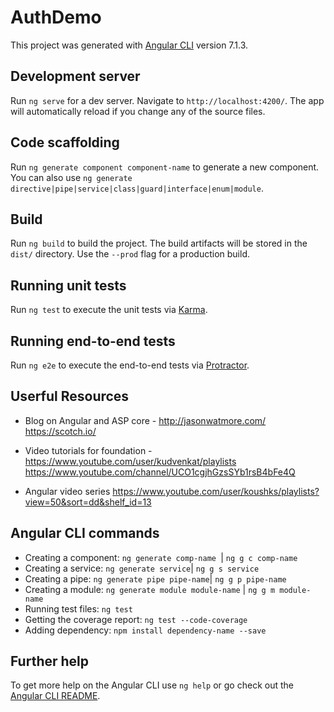 # AuthDemo

This project was generated with [Angular CLI](https://github.com/angular/angular-cli) version 7.1.3.

## Development server

Run `ng serve` for a dev server. Navigate to `http://localhost:4200/`. The app will automatically reload if you change any of the source files.

## Code scaffolding

Run `ng generate component component-name` to generate a new component. You can also use `ng generate directive|pipe|service|class|guard|interface|enum|module`.

## Build

Run `ng build` to build the project. The build artifacts will be stored in the `dist/` directory. Use the `--prod` flag for a production build.

## Running unit tests

Run `ng test` to execute the unit tests via [Karma](https://karma-runner.github.io).

## Running end-to-end tests

Run `ng e2e` to execute the end-to-end tests via [Protractor](http://www.protractortest.org/).

## Userful Resources
 * Blog on Angular and ASP core  - 
  http://jasonwatmore.com/
  https://scotch.io/

 * Video tutorials for foundation - 
  https://www.youtube.com/user/kudvenkat/playlists
  https://www.youtube.com/channel/UCO1cgjhGzsSYb1rsB4bFe4Q

 * Angular video series https://www.youtube.com/user/koushks/playlists?view=50&sort=dd&shelf_id=13


 ## Angular CLI commands

 * Creating a component: `ng generate comp-name `| `ng g c comp-name `
 * Creating a service:  `ng generate service`| `ng g s service`
 * Creating a pipe: `ng generate pipe pipe-name`| `ng g p pipe-name`
 * Creating a module: `ng generate module module-name` | `ng g m module-name`
 * Running test files: `ng test`
 * Getting the coverage report: `ng test --code-coverage`
 * Adding dependency: `npm install dependency-name --save`  



## Further help

To get more help on the Angular CLI use `ng help` or go check out the [Angular CLI README](https://github.com/angular/angular-cli/blob/master/README.md).
